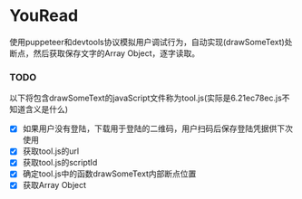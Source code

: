# YouRead
使用puppeteer和devtools协议模拟用户调试行为，自动实现(drawSomeText)处断点，然后获取保存文字的Array Object，逐字读取。

### TODO
以下将包含drawSomeText的javaScript文件称为tool.js(实际是6.21ec78ec.js不知道含义是什么)
- [x] 如果用户没有登陆，下载用于登陆的二维码，用户扫码后保存登陆凭据供下次使用
- [x] 获取tool.js的url
- [x] 获取tool.js的scriptId
- [x] 确定tool.js中的函数drawSomeText内部断点位置
- [x] 获取Array Object
